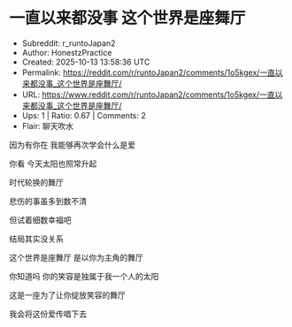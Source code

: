# 一直以来都没事 这个世界是座舞厅

- Subreddit: r_runtoJapan2
- Author: HonestzPractice
- Created: 2025-10-13 13:58:36 UTC
- Permalink: https://reddit.com/r/runtoJapan2/comments/1o5kgex/一直以来都没事_这个世界是座舞厅/
- URL: https://www.reddit.com/r/runtoJapan2/comments/1o5kgex/一直以来都没事_这个世界是座舞厅/
- Ups: 1 | Ratio: 0.67 | Comments: 2
- Flair: 聊天吹水


因为有你在 我能够再次学会什么是爱

你看 今天太阳也照常升起

时代轮换的舞厅

悲伤的事虽多到数不清

但试着细数幸福吧

结局其实没关系

这个世界是座舞厅 是以你为主角的舞厅

你知道吗 你的笑容是独属于我一个人的太阳

这是一座为了让你绽放笑容的舞厅

我会将这份爱传唱下去

